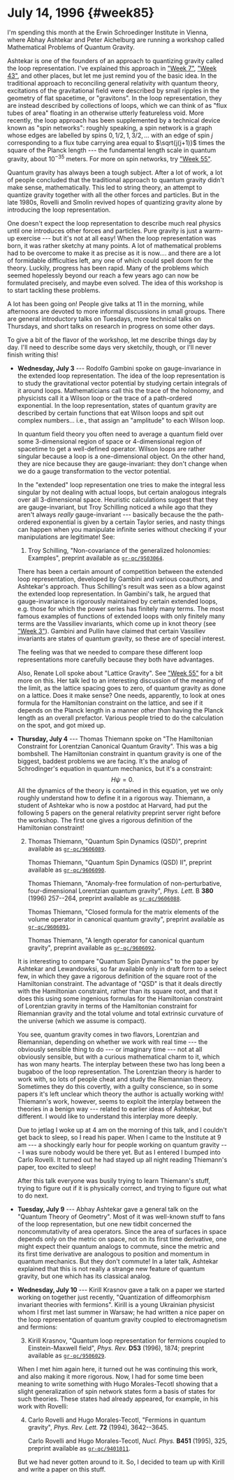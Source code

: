 # July 14, 1996 {#week85}

I'm spending this month at the Erwin Schroedinger Institute in Vienna,
where Abhay Ashtekar and Peter Aichelburg are running a workshop called
Mathematical Problems of Quantum Gravity.

Ashtekar is one of the founders of an approach to quantizing gravity
called the loop representation. I've explained this approach in
["Week 7"](#week7), ["Week 43"](#week43), and other places,
but let me just remind you of the basic idea. In the traditional
approach to reconciling general relativity with quantum theory,
excitations of the gravitational field were described by small ripples
in the geometry of flat spacetime, or "gravitons". In the loop
representation, they are instead described by collections of loops,
which we can think of as "flux tubes of area" floating in an otherwise
utterly featureless void. More recently, the loop approach has been
supplemented by a technical device known as "spin networks": roughly
speaking, a spin network is a graph whose edges are labelled by spins
$0,1/2,1,3/2,\ldots$ with an edge of spin $j$ corresponding to a flux tube
carrying area equal to $\sqrt{j(j+1)}$ times the square of the Planck
length --- the fundamental length scale in quantum gravity, about
$10^{-35}$ meters. For more on spin networks, try
["Week 55"](#week55).

Quantum gravity has always been a tough subject. After a lot of work, a
lot of people concluded that the traditional approach to quantum gravity
didn't make sense, mathematically. This led to string theory, an
attempt to quantize gravity together with all the other forces and
particles. But in the late 1980s, Rovelli and Smolin revived hopes of
quantizing gravity alone by introducing the loop representation.

One doesn't expect the loop representation to describe much real
physics until one introduces other forces and particles. Pure gravity is
just a warm-up exercise --- but it's not at all easy! When the loop
representation was born, it was rather sketchy at many points. A lot of
mathematical problems had to be overcome to make it as precise as it is
now.... and there are a lot of formidable difficulties left, any one of
which could spell doom for the theory. Luckily, progress has been rapid.
Many of the problems which seemed hopelessly beyond our reach a few
years ago can now be formulated precisely, and maybe even solved. The
idea of this workshop is to start tackling these problems.

A lot has been going on! People give talks at 11 in the morning, while
afternoons are devoted to more informal discussions in small groups.
There are general introductory talks on Tuesdays, more technical talks
on Thursdays, and short talks on research in progress on some other
days.

To give a bit of the flavor of the workshop, let me describe things day
by day. I'll need to describe some days very sketchily, though, or
I'll never finish writing this!

- **Wednesday, July 3** --- Rodolfo Gambini spoke on gauge-invariance in the
    extended loop representation. The idea of the loop representation is to
    study the gravitational vector potential by studying certain integrals
    of it around loops. Mathematicians call this the trace of the holonomy,
    and physicists call it a Wilson loop or the trace of a path-ordered
    exponential. In the loop representation, states of quantum gravity are
    described by certain functions that eat Wilson loops and spit out
    complex numbers... i.e., that assign an "amplitude" to each Wilson
    loop.

    In quantum field theory you often need to average a quantum field over
    some 3-dimensional region of space or 4-dimensional region of spacetime
    to get a well-defined operator. Wilson loops are rather singular because
    a loop is a one-dimensional object. On the other hand, they are nice
    because they are gauge-invariant: they don't change when we do a gauge
    transformation to the vector potential.

    In the "extended" loop representation one tries to make the integral
    less singular by not dealing with actual loops, but certain analogous
    integrals over all 3-dimensional space. Heuristic calculations suggest
    that they are gauge-invariant, but Troy Schilling noticed a while ago
    that they aren't always *really* gauge-invariant --- basically
    because the the path-ordered exponential is given by a certain Taylor
    series, and nasty things can happen when you manipulate infinite series
    without checking if your manipulations are legitimate! See:

    1) Troy Schilling, "Non-covariance of the generalized holonomies: Examples", preprint available as [`gr-qc/9503064`](http://xxx.lanl.gov/abs/gr-qc/9503064).

    There has been a certain amount of competition between the extended loop
    representation, developed by Gambini and various coauthors, and
    Ashtekar's approach. Thus Schilling's result was seen as a blow
    against the extended loop representation. In Gambini's talk, he argued
    that gauge-invariance is rigorously maintained by certain extended
    loops, e.g. those for which the power series has finitely many terms.
    The most famous examples of functions of extended loops with only
    finitely many terms are the Vassiliev invariants, which come up in knot
    theory (see ["Week 3"](#week3)). Gambini and Pullin have claimed
    that certain Vassiliev invariants are states of quantum gravity, so
    these are of special interest.

    The feeling was that we needed to compare these different loop
    representations more carefully because they both have advantages.

    Also, Renate Loll spoke about "Lattice Gravity". See
    ["Week 55"](#week55) for a bit more on this. Her talk led to an
    interesting discussion of the meaning of the limit, as the lattice
    spacing goes to zero, of quantum gravity as done on a lattice. Does it
    make sense? One needs, apparently, to look at ones formula for the
    Hamiltonian constraint on the lattice, and see if it depends on the
    Planck length in a manner *other than* having the Planck length as an
    overall prefactor. Various people tried to do the calculation on the
    spot, and got mixed up.

- **Thursday, July 4** --- Thomas Thiemann spoke on "The Hamiltonian Constraint
    for Lorentzian Canonical Quantum Gravity". This was a big bombshell.
    The Hamiltonian constraint in quantum gravity is one of the biggest,
    baddest problems we are facing. It's the analog of Schrodinger's
    equation in quantum mechanics, but it's a constraint:
    $$H\psi=0.$$
    All the dynamics of the theory is contained in this equation, yet we
    only roughly understand how to define it in a rigorous way. Thiemann, a
    student of Ashtekar who is now a postdoc at Harvard, had put the
    following 5 papers on the general relativity preprint server right
    before the workshop. The first one gives a rigorous definition of the
    Hamiltonian constraint!

    2) Thomas Thiemann, "Quantum Spin Dynamics (QSD)", preprint available as [`gr-qc/9606089`](http://xxx.lanl.gov/abs/gr-qc/9606089).

        Thomas Thiemann, "Quantum Spin Dynamics (QSD) II", preprint available as [`gr-qc/9606090`](http://xxx.lanl.gov/abs/gr-qc/9606090).

        Thomas Thiemann, "Anomaly-free formulation of non-perturbative, four-dimensional Lorentzian quantum gravity", _Phys. Lett._ B **380** (1996) 257--264, preprint available as [`gr-qc/9606088`](http://xxx.lanl.gov/abs/gr-qc/9606088).

        Thomas Thiemann, "Closed formula for the matrix elements of the volume operator in canonical quantum gravity", preprint available as [`gr-qc/9606091`](http://xxx.lanl.gov/abs/gr-qc/9606091).

        Thomas Thiemann, "A length operator for canonical quantum gravity", preprint available as [`gr-qc/9606092`](http://xxx.lanl.gov/abs/gr-qc/9606092).

    It is interesting to compare "Quantum Spin Dynamics" to the paper by
    Ashtekar and Lewandowksi, so far available only in draft form to a
    select few, in which they gave a rigorous definition of the square root
    of the Hamiltonian constraint. The advantage of "QSD" is that it deals
    directly with the Hamiltonian constraint, rather than its square root,
    and that it does this using some ingenious formulas for the Hamiltonian
    constraint of Lorentzian gravity in terms of the Hamiltonian constraint
    for Riemannian gravity and the total volume and total extrinsic
    curvature of the universe (which we assume is compact).

    You see, quantum gravity comes in two flavors, Lorentzian and
    Riemannian, depending on whether we work with real time --- the
    obviously sensible thing to do --- or imaginary time --- not at all
    obviously sensible, but with a curious mathematical charm to it, which
    has won many hearts. The interplay between these two has long been a
    bugaboo of the loop representation. The Lorentzian theory is harder to
    work with, so lots of people cheat and study the Riemannian theory.
    Sometimes they do this covertly, with a guilty conscience, so in some
    papers it's left unclear which theory the author is actually working
    with! Thiemann's work, however, seems to exploit the interplay between
    the theories in a benign way --- related to earlier ideas of Ashtekar,
    but different. I would like to understand this interplay more deeply.

    Due to jetlag I woke up at 4 am on the morning of this talk, and I
    couldn't get back to sleep, so I read his paper. When I came to the
    Institute at 9 am --- a shockingly early hour for people working on
    quantum gravity --- I was sure nobody would be there yet. But as I
    entered I bumped into Carlo Rovelli. It turned out he had stayed up all
    night reading Thiemann's paper, too excited to sleep!

    After this talk everyone was busily trying to learn Thiemann's stuff,
    trying to figure out if it is physically correct, and trying to figure
    out what to do next.

- **Tuesday, July 9** --- Abhay Ashtekar gave a general talk on the "Quantum
    Theory of Geometry". Most of it was well-known stuff to fans of the
    loop representation, but one new tidbit concerned the noncommutativity
    of area operators. Since the area of surfaces in space depends only on
    the metric on space, not on its first time derivative, one might expect
    their quantum analogs to commute, since the metric and its first time
    derivative are analogous to position and momentum in quantum mechanics.
    But they don't commute! In a later talk, Ashtekar explained that this
    is not really a strange new feature of quantum gravity, but one which
    has its classical analog.

- **Wednesday, July 10** --- Kirill Krasnov gave a talk on a paper we started
    working on together just recently, "Quantization of diffeomorphism
    invariant theories with fermions". Kirill is a young Ukrainian
    physicist whom I first met last summer in Warsaw; he had written a nice
    paper on the loop representation of quantum gravity coupled to
    electromagnetism and fermions:

    3) Kirill Krasnov, "Quantum loop representation for fermions coupled to Einstein-Maxwell field", _Phys. Rev._ **D53** (1996), 1874; preprint available as [`gr-qc/9506029`](http://xxx.lanl.gov/abs/gr-qc/9506029).

    When I met him again here, it turned out he was continuing this work,
    and also making it more rigorous. Now, I had for some time been meaning
    to write something with Hugo Morales-Tecotl showing that a slight
    generalization of spin network states form a basis of states for such
    theories. These states had already appeared, for example, in his work
    with Rovelli:

    4) Carlo Rovelli and Hugo Morales-Tecotl, "Fermions in quantum gravity", _Phys. Rev. Lett._ **72** (1994), 3642--3645.

        Carlo Rovelli and Hugo Morales-Tecotl, _Nucl. Phys._ **B451** (1995), 325, preprint available as [`gr-qc/9401011`](http://xxx.lanl.gov/abs/gr-qc/9401011).

    But we had never gotten around to it. So, I decided to team up with
    Kirill and write a paper on this stuff.
